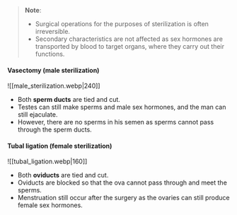 > **Note**:
> - Surgical operations for the purposes of sterilization is often irreversible.
> - Secondary characteristics are not affected as sex hormones are transported by blood to target organs, where they carry out their functions.

#### Vasectomy (male sterilization)
![[male_sterilization.webp|240]]
- Both **sperm ducts** are tied and cut.
- Testes can still make sperms and male sex hormones, and the man can still ejaculate.
- However, there are no sperms in his semen as sperms cannot pass through the sperm ducts.

#### Tubal ligation (female sterilization)
![[tubal_ligation.webp|160]]
- Both **oviducts** are tied and cut.
- Oviducts are blocked so that the ova cannot pass through and meet the sperms.
- Menstruation still occur after the surgery as the ovaries can still produce female sex hormones.

